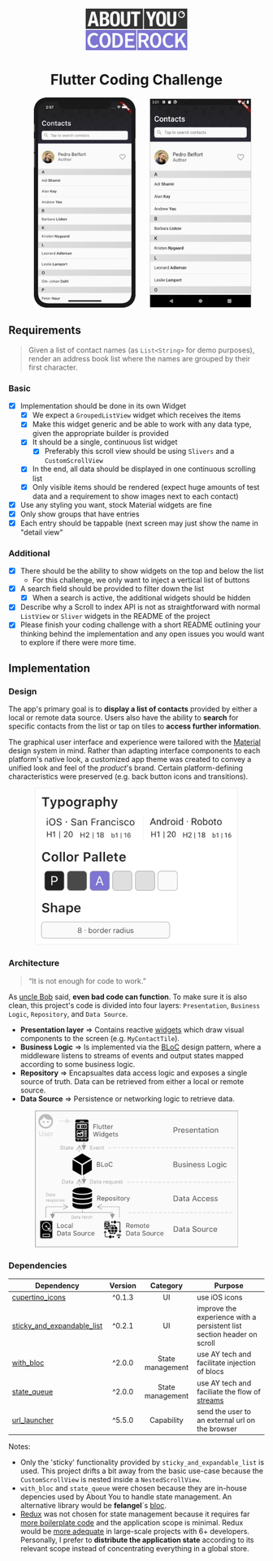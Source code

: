 <h1 align="center">
  <img width="200" src=".github/project-logo.png">
  <br>
  <br>
  Flutter Coding Challenge
  <br>
</h1>

<p align="middle">
  <img src=".github/ios-app-result.png" width="200" hspace="24" />
  <img src=".github/android-app-result.png" width="200" />
</p>

## Requirements


> Given a list of contact names (as `List<String>` for demo purposes), render an address book list where the names are grouped by their first character.

### Basic

- [x] Implementation should be done in its own Widget
    - [x] We expect a `GroupedListView` widget which receives the items
    - [x] Make this widget generic and be able to work with any data type, given the appropriate builder is provided
    - [x] It should be a single, continuous list widget
        - [x] Preferably this scroll view should be using `Slivers` and a `CustomScrollView`
    - [x] In the end, all data should be displayed in one continuous scrolling list
    - [x] Only visible items should be rendered (expect huge amounts of test data and a requirement to show images next to each contact)
- [x] Use any styling you want, stock Material widgets are fine
- [x] Only show groups that have entries
- [x] Each entry should be tappable (next screen may just show the name in "detail view"

### Additional

- [x] There should be the ability to show widgets on the top and below the list
    - For this challenge, we only want to inject a vertical list of buttons
- [x] A search field should be provided to filter down the list
    - [x] When a search is active, the additional widgets should be hidden
- [x] Describe why a Scroll to index API is not as straightforward with normal `ListView` or `Sliver` widgets in the README of the project
- [x] Please finish your coding challenge with a short README outlining your thinking behind the implementation and any open issues you would want to explore if there were more time.

## Implementation

### Design

The app's primary goal is to **display a list of contacts** provided by either a local or remote data source. Users also have the ability to **search** for specific contacts from the list or tap on tiles to **access further information**.

The graphical user interface and experience were tailored with the [Material](https://material.io/design/foundation-overview) design system in mind. Rather than adapting interface components to each platform's native look, a customized app theme was created to convey a unified look and feel of the *product*'s brand. Certain platform-defining characteristics were preserved (e.g. back button icons and transitions).

<p align="middle">
<img width="400" src=".github/theme-overview.png">
</p>

### Architecture

> “It is not enough for code to work.”

As [uncle Bob](https://books.google.com.br/books?id=_i6bDeoCQzsC&printsec=frontcover&dq=inauthor:%22Robert+C.+Martin%22&hl=pt-BR&sa=X&ved=2ahUKEwjy-tSez7frAhXsLLkGHU41CLMQ6AEwAHoECAQQAg#v=onepage&q&f=false) said, **even bad code can function**. To make sure it is also clean, this project's code is divided into four layers: `Presentation`, `Business Logic`, `Repository`, and `Data Source`.

- **Presentation layer** => Contains reactive [widgets](https://flutter.dev/docs/development/ui/widgets) which draw visual components to the screen (e.g. `MyContactTile`).
- **Business Logic** => Is implemented via the [BLoC](https://www.didierboelens.com/2018/08/reactive-programming-streams-bloc/) design pattern, where a middleware listens to streams of events and output states mapped according to some business logic.
- **Repository** => Encapsualtes data access logic and exposes a single source of truth. Data can be retrieved from either a local or remote source.
- **Data Source** => Persistence or networking logic to retrieve data.

<p align="middle">
<img width="400" src=".github/frontend-architecture.png">
</p>

### Dependencies

| Dependency  | Version | Category  | Purpose |
| ------------- | :---:  | :---:  | ------------- |
| [cupertino_icons](https://pub.dev/packages/cupertino_icons)  | ^0.1.3  | UI  | use iOS icons  |
| [sticky_and_expandable_list](https://pub.dev/packages/sticky_and_expandable_list)  | ^0.2.1  | UI  | improve the experience with a persistent list section header on scroll  |
| [with_bloc](https://pub.dev/packages/with_bloc)  | ^2.0.0  | State management  | use AY tech and facilitate injection of blocs  |
| [state_queue](https://pub.dev/packages/state_queue)  | ^2.0.0  | State management  | use AY tech and faciliate the flow of [streams](https://dart.dev/tutorials/language/streams)  |
| [url_launcher](https://pub.dev/packages/url_launcher)  | ^5.5.0  | Capability  | send the user to an external url on the browser  |

Notes:
- Only the 'sticky' functionality provided by `sticky_and_expandable_list` is used. This project drifts a bit away from the basic use-case because the `CustomScrollView` is nested inside a `NestedScrollView`.
- `with_bloc` and `state_queue` were chosen because they are in-house depencies used by About You to handle state management. An alternative library would be **felangel**`s [bloc](https://github.com/felangel/bloc/).
- [Redux](https://pub.dev/packages/redux) was not chosen for state management because it requires far [more boilerplate code](https://www.reddit.com/r/reactjs/comments/7dk3s8/is_there_a_way_to_reduce_boilerplate_for_redux/) and the application scope is minimal. Redux would be [more adequate](https://redux.js.org/faq/general#when-should-i-learn-redux) in large-scale projects with 6+ developers. Personally, I prefer to **distribute the application state** according to its relevant scope instead of concentrating everything in a global store.

